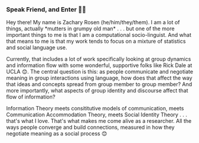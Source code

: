### Speak Friend, and Enter 🧙‍♂️

Hey there! My name is Zachary Rosen (he/him/they/them). I am a lot of things, actually \*mutters in grumpy old man\* . . .  but one of the more important things to me is that I am a computational socio-linguist. And what that means to me is that my work tends to focus on a mixture of statistics and social language use.

Currently, that includes a lot of work specifically looking at group dynamics and information flow with some wonderful, supportive folks like Rick Dale at UCLA 😊. The central question is this: as people communicate and negotiate meaning in group interactions using language, how does that affect the way that ideas and concepts spread from group member to group member? And more importantly, what aspects of group identity and discourse affect that flow of information?

Information Theory meets consititutive models of communication, meets Communication Accommodation Theory, meets Social Identity Theory . . .  that's what I love. That's what makes me come alive as a researcher. All the ways people converge and build connections, measured in how they negotiate meaning as a social process 😊
